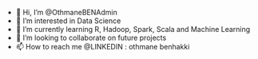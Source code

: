 - 👋 Hi, I’m @OthmaneBENAdmin
- 👀 I’m interested in Data Science
- 🌱 I’m currently learning R, Hadoop, Spark, Scala and Machine Learning
- 💞️ I’m looking to collaborate on future projects 
- 📫 How to reach me @LINKEDIN : othmane benhakki

<!---
All the projects listed on GitHub by me are open source and free to use, in one condition 
to give the credits to the owner on your modified project by including my name as the original owner.
--->
